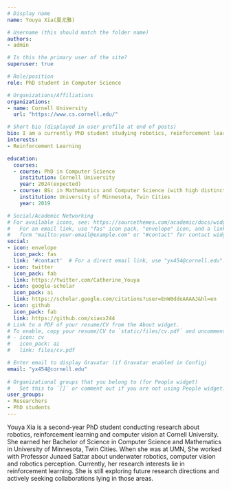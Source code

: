 ```yaml
---
# Display name
name: Youya Xia(夏尤雅)

# Username (this should match the folder name)
authors:
- admin

# Is this the primary user of the site?
superuser: true

# Role/position
role: PhD student in Computer Science

# Organizations/Affiliations
organizations:
- name: Cornell University
  url: "https://www.cs.cornell.edu/"

# Short bio (displayed in user profile at end of posts)
bio: I am a currently PhD student studying robotics, reinforcement learning and computer vision at Cornell University. I earned my Bachelor of Science in Computer Science and Mathematics in University of Minnesota, Twin Cities. My research interests lie in the development and application of reinforcement learning. 
interests:
- Reinforcement Learning

education:
  courses:
  - course: PhD in Computer Science
    institution: Cornell University
    year: 2024(expected)
  - course: BSc in Mathematics and Computer Science (with high distinction)
    institution: University of Minnesota, Twin Cities
    year: 2019

# Social/Academic Networking
# For available icons, see: https://sourcethemes.com/academic/docs/widgets/#icons
#   For an email link, use "fas" icon pack, "envelope" icon, and a link in the
#   form "mailto:your-email@example.com" or "#contact" for contact widget.
social:
- icon: envelope
  icon_pack: fas
  link: '#contact'  # For a direct email link, use "yx454@cornell.edu".
- icon: twitter
  icon_pack: fab
  link: https://twitter.com/Catherine_Youya
- icon: google-scholar
  icon_pack: ai
  link: https://scholar.google.com/citations?user=EnW0ddoAAAAJ&hl=en
- icon: github
  icon_pack: fab
  link: https://github.com/xiaxx244
# Link to a PDF of your resume/CV from the About widget.
# To enable, copy your resume/CV to `static/files/cv.pdf` and uncomment the lines below.  
# - icon: cv
#   icon_pack: ai
#   link: files/cv.pdf

# Enter email to display Gravatar (if Gravatar enabled in Config)
email: "yx454@cornell.edu"
  
# Organizational groups that you belong to (for People widget)
#   Set this to `[]` or comment out if you are not using People widget.  
user_groups:
- Researchers
- PhD students
---
```


Youya Xia is a second-year PhD student conducting research about robotics, reinforcement learning and computer vision at Cornell University. She earned her Bachelor of Science in Computer Science and Mathematics in University of Minnesota, Twin Cities. When she was at UMN, She worked with Professor Junaed Sattar about underwater robotics, computer vision and robotics perception. Currently, her research interests lie in reinforcement learning. She is still exploring future research directions and actively seeking collaborations lying in those areas.
